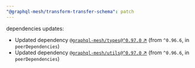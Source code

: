 ```yaml
---
"@graphql-mesh/transform-transfer-schema": patch
---
```

dependencies updates:
  - Updated dependency [`@graphql-mesh/types@^0.97.0` ↗︎](https://www.npmjs.com/package/@graphql-mesh/types/v/0.97.0) (from `^0.96.6`, in `peerDependencies`)
  - Updated dependency [`@graphql-mesh/utils@^0.97.0` ↗︎](https://www.npmjs.com/package/@graphql-mesh/utils/v/0.97.0) (from `^0.96.6`, in `peerDependencies`)
